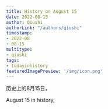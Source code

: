 ```yaml
---
title: History on August 15
date: 2022-08-15
author: Qiushi 
authorLink: "/authors/qiushi"
timestamp: 
- 2022-08
- 08-15
multitype: 
- qiushi
tags: 
- todayinhistory
featuredImagePreview: '/img/icon.png'
---
```









历史上的8月15日，

August 15 in history, 

<!--more-->

